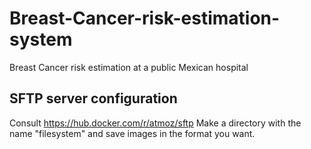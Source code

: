 # Breast-Cancer-risk-estimation-system
Breast Cancer risk estimation at a public Mexican hospital

## SFTP server configuration
Consult https://hub.docker.com/r/atmoz/sftp
Make a directory with the name "filesystem" and save images in the format you want.

